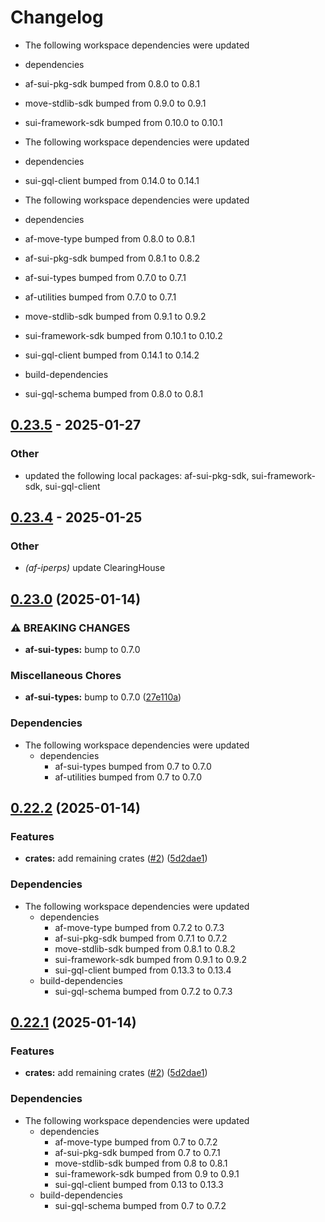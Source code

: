 # Changelog

* The following workspace dependencies were updated
* dependencies
* af-sui-pkg-sdk bumped from 0.8.0 to 0.8.1
* move-stdlib-sdk bumped from 0.9.0 to 0.9.1
* sui-framework-sdk bumped from 0.10.0 to 0.10.1

* The following workspace dependencies were updated
* dependencies
* sui-gql-client bumped from 0.14.0 to 0.14.1

* The following workspace dependencies were updated
* dependencies
* af-move-type bumped from 0.8.0 to 0.8.1
* af-sui-pkg-sdk bumped from 0.8.1 to 0.8.2
* af-sui-types bumped from 0.7.0 to 0.7.1
* af-utilities bumped from 0.7.0 to 0.7.1
* move-stdlib-sdk bumped from 0.9.1 to 0.9.2
* sui-framework-sdk bumped from 0.10.1 to 0.10.2
* sui-gql-client bumped from 0.14.1 to 0.14.2
* build-dependencies
* sui-gql-schema bumped from 0.8.0 to 0.8.1

## [0.23.5](https://github.com/AftermathFinance/aftermath-sdk-rust/compare/af-iperps-v0.23.4...af-iperps-v0.23.5) - 2025-01-27

### Other

- updated the following local packages: af-sui-pkg-sdk, sui-framework-sdk, sui-gql-client

## [0.23.4](https://github.com/AftermathFinance/aftermath-sdk-rust/compare/af-iperps-v0.23.3...af-iperps-v0.23.4) - 2025-01-25

### Other

- *(af-iperps)* update ClearingHouse

## [0.23.0](https://github.com/AftermathFinance/aftermath-sdk-rust/compare/af-iperps-v0.22.2...af-iperps-v0.23.0) (2025-01-14)


### ⚠ BREAKING CHANGES

* **af-sui-types:** bump to 0.7.0

### Miscellaneous Chores

* **af-sui-types:** bump to 0.7.0 ([27e110a](https://github.com/AftermathFinance/aftermath-sdk-rust/commit/27e110a9455d4a1b9c4d9c1a9e4e0c85728a1e96))


### Dependencies

* The following workspace dependencies were updated
  * dependencies
    * af-sui-types bumped from 0.7 to 0.7.0
    * af-utilities bumped from 0.7 to 0.7.0

## [0.22.2](https://github.com/AftermathFinance/aftermath-sdk-rust/compare/af-iperps-v0.22.1...af-iperps-v0.22.2) (2025-01-14)


### Features

* **crates:** add remaining crates ([#2](https://github.com/AftermathFinance/aftermath-sdk-rust/issues/2)) ([5d2dae1](https://github.com/AftermathFinance/aftermath-sdk-rust/commit/5d2dae1392de8ed6a5af63a0e559bd3416112b35))


### Dependencies

* The following workspace dependencies were updated
  * dependencies
    * af-move-type bumped from 0.7.2 to 0.7.3
    * af-sui-pkg-sdk bumped from 0.7.1 to 0.7.2
    * move-stdlib-sdk bumped from 0.8.1 to 0.8.2
    * sui-framework-sdk bumped from 0.9.1 to 0.9.2
    * sui-gql-client bumped from 0.13.3 to 0.13.4
  * build-dependencies
    * sui-gql-schema bumped from 0.7.2 to 0.7.3

## [0.22.1](https://github.com/AftermathFinance/aftermath-sdk-rust/compare/af-iperps-v0.22.0...af-iperps-v0.22.1) (2025-01-14)


### Features

* **crates:** add remaining crates ([#2](https://github.com/AftermathFinance/aftermath-sdk-rust/issues/2)) ([5d2dae1](https://github.com/AftermathFinance/aftermath-sdk-rust/commit/5d2dae1392de8ed6a5af63a0e559bd3416112b35))


### Dependencies

* The following workspace dependencies were updated
  * dependencies
    * af-move-type bumped from 0.7 to 0.7.2
    * af-sui-pkg-sdk bumped from 0.7 to 0.7.1
    * move-stdlib-sdk bumped from 0.8 to 0.8.1
    * sui-framework-sdk bumped from 0.9 to 0.9.1
    * sui-gql-client bumped from 0.13 to 0.13.3
  * build-dependencies
    * sui-gql-schema bumped from 0.7 to 0.7.2
